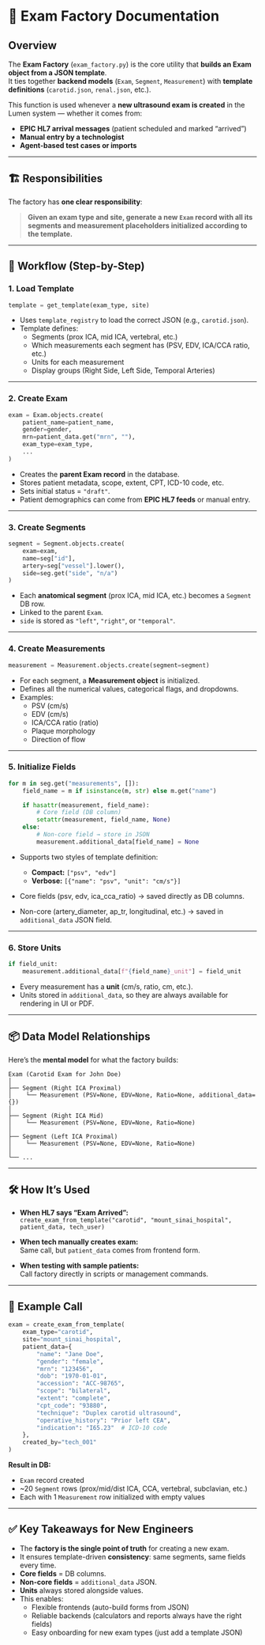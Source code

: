 # 📄 Exam Factory Documentation

## Overview
The **Exam Factory** (`exam_factory.py`) is the core utility that **builds an Exam object from a JSON template**.  
It ties together **backend models** (`Exam`, `Segment`, `Measurement`) with **template definitions** (`carotid.json`, `renal.json`, etc.).

This function is used whenever a **new ultrasound exam is created** in the Lumen system — whether it comes from:
- **EPIC HL7 arrival messages** (patient scheduled and marked “arrived”)  
- **Manual entry by a technologist**  
- **Agent-based test cases or imports**

---

## 🏗️ Responsibilities
The factory has **one clear responsibility**:

> **Given an exam type and site, generate a new `Exam` record with all its segments and measurement placeholders initialized according to the template.**

---

## 🔄 Workflow (Step-by-Step)

### 1. Load Template
```python
template = get_template(exam_type, site)
```
- Uses `template_registry` to load the correct JSON (e.g., `carotid.json`).  
- Template defines:
  - Segments (prox ICA, mid ICA, vertebral, etc.)
  - Which measurements each segment has (PSV, EDV, ICA/CCA ratio, etc.)
  - Units for each measurement
  - Display groups (Right Side, Left Side, Temporal Arteries)

---

### 2. Create Exam
```python
exam = Exam.objects.create(
    patient_name=patient_name,
    gender=gender,
    mrn=patient_data.get("mrn", ""),
    exam_type=exam_type,
    ...
)
```
- Creates the **parent Exam record** in the database.  
- Stores patient metadata, scope, extent, CPT, ICD-10 code, etc.  
- Sets initial status = `"draft"`.  
- Patient demographics can come from **EPIC HL7 feeds** or manual entry.  

---

### 3. Create Segments
```python
segment = Segment.objects.create(
    exam=exam,
    name=seg["id"],
    artery=seg["vessel"].lower(),
    side=seg.get("side", "n/a")
)
```
- Each **anatomical segment** (prox ICA, mid ICA, etc.) becomes a `Segment` DB row.  
- Linked to the parent `Exam`.  
- `side` is stored as `"left"`, `"right"`, or `"temporal"`.  

---

### 4. Create Measurements
```python
measurement = Measurement.objects.create(segment=segment)
```
- For each segment, a **Measurement object** is initialized.  
- Defines all the numerical values, categorical flags, and dropdowns.  
- Examples:
  - PSV (cm/s)  
  - EDV (cm/s)  
  - ICA/CCA ratio (ratio)  
  - Plaque morphology  
  - Direction of flow  

---

### 5. Initialize Fields
```python
for m in seg.get("measurements", []):
    field_name = m if isinstance(m, str) else m.get("name")

    if hasattr(measurement, field_name):
        # Core field (DB column)
        setattr(measurement, field_name, None)
    else:
        # Non-core field → store in JSON
        measurement.additional_data[field_name] = None
```

- Supports two styles of template definition:  
  - **Compact:** `["psv", "edv"]`  
  - **Verbose:** `[{"name": "psv", "unit": "cm/s"}]`  

- Core fields (psv, edv, ica_cca_ratio) → saved directly as DB columns.  
- Non-core (artery_diameter, ap_tr, longitudinal, etc.) → saved in `additional_data` JSON field.

---

### 6. Store Units
```python
if field_unit:
    measurement.additional_data[f"{field_name}_unit"] = field_unit
```
- Every measurement has a **unit** (cm/s, ratio, cm, etc.).  
- Units stored in `additional_data`, so they are always available for rendering in UI or PDF.  

---

## 📦 Data Model Relationships
Here’s the **mental model** for what the factory builds:

```
Exam (Carotid Exam for John Doe)
│
├── Segment (Right ICA Proximal)
│    └── Measurement (PSV=None, EDV=None, Ratio=None, additional_data={})
│
├── Segment (Right ICA Mid)
│    └── Measurement (PSV=None, EDV=None, Ratio=None)
│
├── Segment (Left ICA Proximal)
│    └── Measurement (PSV=None, EDV=None, Ratio=None)
│
└── ...
```

---

## 🛠️ How It’s Used

- **When HL7 says “Exam Arrived”:**  
  `create_exam_from_template("carotid", "mount_sinai_hospital", patient_data, tech_user)`

- **When tech manually creates exam:**  
  Same call, but `patient_data` comes from frontend form.

- **When testing with sample patients:**  
  Call factory directly in scripts or management commands.

---

## 🔎 Example Call

```python
exam = create_exam_from_template(
    exam_type="carotid",
    site="mount_sinai_hospital",
    patient_data={
        "name": "Jane Doe",
        "gender": "female",
        "mrn": "123456",
        "dob": "1970-01-01",
        "accession": "ACC-98765",
        "scope": "bilateral",
        "extent": "complete",
        "cpt_code": "93880",
        "technique": "Duplex carotid ultrasound",
        "operative_history": "Prior left CEA",
        "indication": "I65.23"  # ICD-10 code
    },
    created_by="tech_001"
)
```

**Result in DB:**
- `Exam` record created  
- ~20 `Segment` rows (prox/mid/dist ICA, CCA, vertebral, subclavian, etc.)  
- Each with 1 `Measurement` row initialized with empty values  

---

## ✅ Key Takeaways for New Engineers
- The **factory is the single point of truth** for creating a new exam.  
- It ensures template-driven **consistency**: same segments, same fields every time.  
- **Core fields** = DB columns.  
- **Non-core fields** = `additional_data` JSON.  
- **Units** always stored alongside values.  
- This enables:
  - Flexible frontends (auto-build forms from JSON)  
  - Reliable backends (calculators and reports always have the right fields)  
  - Easy onboarding for new exam types (just add a template JSON)


